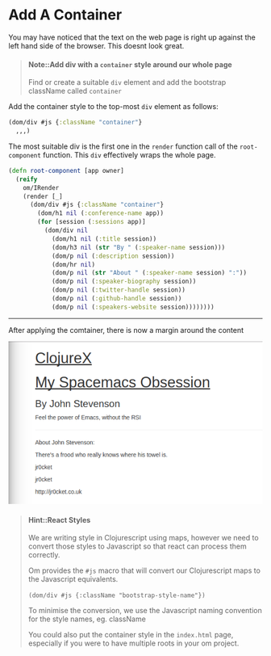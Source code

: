 # Add A Container

You may have noticed that the text on the web page is right up against the left hand side of the browser.  This doesnt look great.

> #### Note::Add div with a `container` style around our whole page
>
> Find or create a suitable `div` element and add the bootstrap className called `container`

<!--sec data-title="Reveal answer..." data-id="answer001" data-collapse=true ces-->

Add the container style to the top-most `div` element as follows:

```clj
(dom/div #js {:className "container"} 
  ,,,)
```

The most suitable div is the first one in the `render` function call of the `root-component` function.  This `div` effectively wraps the whole page.

```clj
(defn root-component [app owner]
  (reify
    om/IRender
    (render [_]
      (dom/div #js {:className "container"}
        (dom/h1 nil (:conference-name app))
        (for [session (:sessions app)]
          (dom/div nil
            (dom/h1 nil (:title session))
            (dom/h3 nil (str "By " (:speaker-name session)))
            (dom/p nil (:description session))
            (dom/hr nil)
            (dom/p nil (str "About " (:speaker-name session) ":"))
            (dom/p nil (:speaker-biography session))
            (dom/p nil (:twitter-handle session))
            (dom/p nil (:github-handle session))
            (dom/p nil (:speakers-website session))))))))

```

<!--endsec-->

<hr/>

After applying the comtainer, there is now a margin around the content

![ClojureX Project - Adding a Container](/images/clojurex-project-mutliple-sessions-style-container.png)

> #### Hint::React Styles
> We are writing style in Clojurescript using maps, however we need to convert those styles to Javascript so that react can process them correctly.
>
> Om provides the `#js` macro that will convert our Clojurescript maps to the Javascript equivalents.
>
> `(dom/div #js {:className "bootstrap-style-name"})`
>
> To minimise the conversion, we use the Javascript naming convention for the style names, eg. className
>
> You could also put the container style in the `index.html` page, especially if you were to have multiple roots in your om project.
